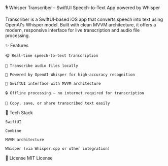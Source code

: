 🎙️ Whisper Transcriber – SwiftUI Speech-to-Text App powered by Whisper
  
  Transcriber is a SwiftUI-based iOS app that converts speech into text using OpenAI's Whisper model. Built with clean MVVM architecture, it offers a modern, responsive interface for live transcription and audio file processing.

✨ Features
  
    🎧 Real-time speech-to-text transcription
  
    📁 Transcribe audio files locally
  
    🧠 Powered by OpenAI Whisper for high-accuracy recognition
  
    📱 SwiftUI interface with MVVM architecture
  
    🔒 Offline processing – no internet required for transcription
  
    📝 Copy, save, or share transcribed text easily

🚀 Tech Stack
  
    SwiftUI
  
    Combine
  
    MVVM architecture
  
    Whisper (via Whisper.cpp or other integration)

📄 License
  MIT License
